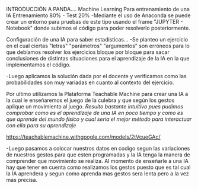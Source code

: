 
INTRODUCCIÓN A PANDA....
Machine Learning 
Para entrenamiento de una IA
Entrenamiento 80% - Test 20%
-Mediante el uso de Anaconda se puede crear un entorno para pruebas de este tipo usando el frame "JUPYTER - Notebook" donde subimos el código para poder resolverlo posteriormente.

Configuración  de una IA para saber estadisticas...
-Se planteo un ejercicio en el cual ciertas "letras" "parámetros" "argumentos" son erróneos para lo que debíamos resolver los ejercicios bloque por bloque para sacar conclusiones de distintas situaciones para el aprendizaje de la IA en la que implementamos el código.

-Luego aplicamos la solución dada por el docente y verificamos como las probabilidades son muy variadas en cuanto al contexto del ejercicio.

Por ultimo utilizamos la Plataforma Teachable Machine para crear una IA a la cual le enseñaremos el juego de la culebra y que según los gestos aplique un movimiento al juego.
  *Resulto bastante intuitivo pues pudimos comprobar como es el aprendizaje de una IA en poco tiempo y como es que aprende del mundo físico y cual seria el mejor método para interactuar con ella para su aprendizaje*
  
https://teachablemachine.withgoogle.com/models/2tVcueGAc/

-Luego pasamos a colocar nuestros datos en codigo segun las variaciones de nuestros gestos para que esten programadas y la IA tenga la manera de comprender que movimiento se realiza.
Al momento de enseñarle a una IA hay que tener en cuenta como realizamos los gestos puesto que es tal cual la IA aprendera y segun como aprenda mas gestos sera lenta pero a la vez mas precisa.